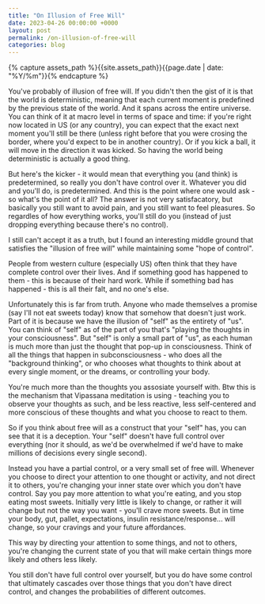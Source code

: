 ```yaml
---
title: "On Illusion of Free Will"
date: 2023-04-26 00:00:00 +0000
layout: post
permalink: /on-illusion-of-free-will
categories: blog
---
```


{% capture assets_path %}{{site.assets_path}}{{page.date | date: "%Y/%m"}}{% endcapture %}

You've probably of illusion of free will.
If you didn't then the gist of it is that the world is deterministic, meaning that each current moment is predefined by the previous state of the world. And it spans across the entire universe. You can think of it at macro level in terms of space and time: if you're right now located in US (or any country), you can expect that the exact next moment you'll still be there (unless right before that you were crosing the border, where you'd expect to be in another country). Or if you kick a ball, it will move in the direction it was kicked. So having the world being deterministic is actually a good thing.

But here's the kicker - it would mean that everything you (and think) is predetermined, so really you don't have control over it. Whatever you did and you'll do, is predetermined.
And this is the point where one would ask - so what's the point of it all?
The answer is not very satisfacatory, but basically you still want to avoid pain, and you still want to feel pleasures.
So regardles of how everything works, you'll still do you (instead of just dropping everything because there's no control).

I still can't accept it as a truth, but I found an interesting middle ground that satisfies the "illusion of free will" while maintaining some "hope of control".

People from western culture (especially US) often think that they have complete control over their lives.
And if something good has happened to them - this is because of their hard work.
While if something bad has happened - this is all their falt, and no one's else.

Unfortunately this is far from truth.
Anyone who made themselves a promise (say I'll not eat sweets today) know that somehow that doesn't just work.
Part of it is because we have the illusion of "self" as the entirety of "us".
You can think of "self" as of the part of you that's "playing the thoughts in your consciousness".
But "self" is only a small part of "us", as each human is much more than just the thought that pop-up in consciousness. Think of all the things that happen in subconsciousness - who does all the "background thinking", or who chooses what thoughts to think about at every single moment, or the dreams, or controlling your body.

You're much more than the thoughts you assosiate yourself with.
Btw this is the mechanism that Vipassana meditation is using - teaching you to observe your thoughts as such, and be less reactive, less self-centered and more conscious of these thoughts and what you choose to react to them.

So if you think about free will as a construct that your "self" has, you can see that it is a deception.
Your "self" doesn't have full control over everything (nor it should, as we'd be overwhelmed if we'd have to make millions of decisions every single second).

Instead you have a partial control, or a very small set of free will.
Whenever you choose to direct your attention to one thought or activity, and not direct it to others, you're changing your inner state over which you don't have control.
Say you pay more attention to what you're eating, and you stop eating most sweets.
Initially very little is likely to change, or rather it will change but not the way you want - you'll crave more sweets. But in time your body, gut, pallet, expectations, insulin resistance/response... will change, so your cravings and your future affordances.

This way by directing your attention to some things, and not to others, you're changing the current state of you that will make certain things more likely and others less likely.

You still don't have full control over yourself, but you do have some control that ultimately cascades over those things that you don't have direct control, and changes the probabilities of different outcomes.
